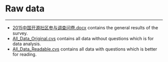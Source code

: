 # Raw data
---

+ [2015中国开源社区参与调查问卷.docx][Survey] contains the general results of the survey.
+ [All_Data_Original.cvs][Original] contains all data without questions which is for data analysis.
+ [All_Data_Readable.cvs][Readable] contains all data with questions which is better for reading.

[Survey]: 2015中国开源社区参与调查问卷.docx
[Original]: All_Data_Original.cvs
[Readable]: All_Data_Readable.cvs

